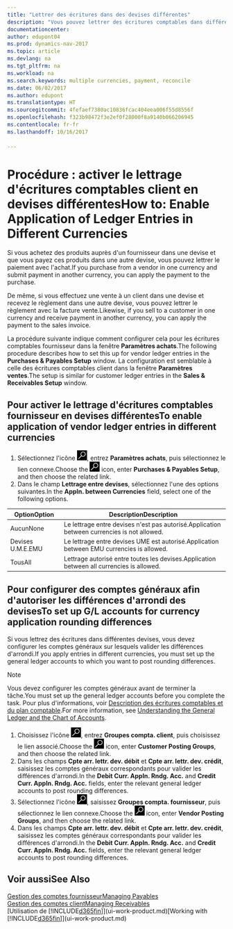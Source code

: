 ```yaml
---
title: "Lettrer des écritures dans des devises différentes"
description: "Vous pouvez lettrer des écritures comptables dans différentes devises si vous effectuez une vente à un client dans une devise et recevez le règlement dans une autre devise."
documentationcenter: 
author: edupont04
ms.prod: dynamics-nav-2017
ms.topic: article
ms.devlang: na
ms.tgt_pltfrm: na
ms.workload: na
ms.search.keywords: multiple currencies, payment, reconcile
ms.date: 06/02/2017
ms.author: edupont
ms.translationtype: HT
ms.sourcegitcommit: 4fefaef7380ac10836fcac404eea006f55d8556f
ms.openlocfilehash: f323b98472f3e2ef0f28000f8a9140b066206945
ms.contentlocale: fr-fr
ms.lasthandoff: 10/16/2017

---
```

# <a name="how-to-enable-application-of-ledger-entries-in-different-currencies"></a><span data-ttu-id="78a23-103">Procédure : activer le lettrage d'écritures comptables client en devises différentes</span><span class="sxs-lookup"><span data-stu-id="78a23-103">How to: Enable Application of Ledger Entries in Different Currencies</span></span>
<span data-ttu-id="78a23-104">Si vous achetez des produits auprès d'un fournisseur dans une devise et que vous payez ces produits dans une autre devise, vous pouvez lettrer le paiement avec l'achat.</span><span class="sxs-lookup"><span data-stu-id="78a23-104">If you purchase from a vendor in one currency and submit payment in another currency, you can apply the payment to the purchase.</span></span>

<span data-ttu-id="78a23-105">De même, si vous effectuez une vente à un client dans une devise et recevez le règlement dans une autre devise, vous pouvez lettrer le règlement avec la facture vente.</span><span class="sxs-lookup"><span data-stu-id="78a23-105">Likewise, if you sell to a customer in one currency and receive payment in another currency, you can apply the payment to the sales invoice.</span></span>

<span data-ttu-id="78a23-106">La procédure suivante indique comment configurer cela pour les écritures comptables fournisseur dans la fenêtre **Paramètres achats**.</span><span class="sxs-lookup"><span data-stu-id="78a23-106">The following procedure describes how to set this up for vendor ledger entries in the **Purchases & Payables Setup** window.</span></span> <span data-ttu-id="78a23-107">La configuration est semblable à celle des écritures comptables client dans la fenêtre **Paramètres ventes**.</span><span class="sxs-lookup"><span data-stu-id="78a23-107">The setup is similar for customer ledger entries in the **Sales & Receivables Setup** window.</span></span>

## <a name="to-enable-application-of-vendor-ledger-entries-in-different-currencies"></a><span data-ttu-id="78a23-108">Pour activer le lettrage d'écritures comptables fournisseur en devises différentes</span><span class="sxs-lookup"><span data-stu-id="78a23-108">To enable application of vendor ledger entries in different currencies</span></span>
1. <span data-ttu-id="78a23-109">Sélectionnez l'icône ![Page ou état pour la recherche](media/ui-search/search_small.png "icône Page ou état pour la recherche"), entrez **Paramètres achats**, puis sélectionnez le lien connexe.</span><span class="sxs-lookup"><span data-stu-id="78a23-109">Choose the ![Search for Page or Report](media/ui-search/search_small.png "Search for Page or Report icon") icon, enter **Purchases & Payables Setup**, and then choose the related link.</span></span>
2. <span data-ttu-id="78a23-110">Dans le champ **Lettrage entre devises**, sélectionnez l'une des options suivantes.</span><span class="sxs-lookup"><span data-stu-id="78a23-110">In the **Appln. between Currencies** field, select one of the following options.</span></span>

| <span data-ttu-id="78a23-111">Option</span><span class="sxs-lookup"><span data-stu-id="78a23-111">Option</span></span> | <span data-ttu-id="78a23-112">Description</span><span class="sxs-lookup"><span data-stu-id="78a23-112">Description</span></span> |
| --- | --- |
| <span data-ttu-id="78a23-113">Aucun</span><span class="sxs-lookup"><span data-stu-id="78a23-113">None</span></span> |<span data-ttu-id="78a23-114">Le lettrage entre devises n'est pas autorisé.</span><span class="sxs-lookup"><span data-stu-id="78a23-114">Application between currencies is not allowed.</span></span> |
| <span data-ttu-id="78a23-115">Devises U.M.E.</span><span class="sxs-lookup"><span data-stu-id="78a23-115">EMU</span></span> |<span data-ttu-id="78a23-116">Le lettrage entre devises UME est autorisé.</span><span class="sxs-lookup"><span data-stu-id="78a23-116">Application between EMU currencies is allowed.</span></span> |
| <span data-ttu-id="78a23-117">Tous</span><span class="sxs-lookup"><span data-stu-id="78a23-117">All</span></span> |<span data-ttu-id="78a23-118">Lettrage autorisé entre toutes les devises.</span><span class="sxs-lookup"><span data-stu-id="78a23-118">Application between all currencies is allowed.</span></span> |

## <a name="to-set-up-gl-accounts-for-currency-application-rounding-differences"></a><span data-ttu-id="78a23-119">Pour configurer des comptes généraux afin d'autoriser les différences d'arrondi des devises</span><span class="sxs-lookup"><span data-stu-id="78a23-119">To set up G/L accounts for currency application rounding differences</span></span>  
<span data-ttu-id="78a23-120">Si vous lettrez des écritures dans différentes devises, vous devez configurer les comptes généraux sur lesquels valider les différences d'arrondi.</span><span class="sxs-lookup"><span data-stu-id="78a23-120">If you apply entries in different currencies, you must set up the general ledger accounts to which you want to post rounding differences.</span></span>  

> [!NOTE]  
>  <span data-ttu-id="78a23-121">Vous devez configurer les comptes généraux avant de terminer la tâche.</span><span class="sxs-lookup"><span data-stu-id="78a23-121">You must set up the general ledger accounts before you complete the task.</span></span> <span data-ttu-id="78a23-122">Pour plus d'informations, voir [Description des écritures comptables et du plan comptable](finance-general-ledger.md).</span><span class="sxs-lookup"><span data-stu-id="78a23-122">For more information, see [Understanding the General Ledger and the Chart of Accounts](finance-general-ledger.md).</span></span>

1. <span data-ttu-id="78a23-123">Choisissez l'icône ![Page ou état pour la recherche](media/ui-search/search_small.png "icône Page ou état pour la recherche"), entrez **Groupes compta. client**, puis choisissez le lien associé.</span><span class="sxs-lookup"><span data-stu-id="78a23-123">Choose the ![Search for Page or Report](media/ui-search/search_small.png "Search for Page or Report icon") icon, enter **Customer Posting Groups**, and then choose the related link.</span></span>  
2. <span data-ttu-id="78a23-124">Dans les champs **Cpte arr. lettr. dev. débit** et **Cpte arr. lettr. dev. crédit**, saisissez les comptes généraux correspondants pour valider les différences d'arrondi.</span><span class="sxs-lookup"><span data-stu-id="78a23-124">In the **Debit Curr. Appln. Rndg. Acc.** and **Credit Curr. Appln. Rndg. Acc.** fields, enter the relevant general ledger accounts to post rounding differences.</span></span>  
3. <span data-ttu-id="78a23-125">Sélectionnez l'icône ![Page ou état pour la recherche](media/ui-search/search_small.png "Page ou état pour la recherche"), saisissez **Groupes compta. fournisseur**, puis sélectionnez le lien connexe.</span><span class="sxs-lookup"><span data-stu-id="78a23-125">Choose the ![Search for Page or Report](media/ui-search/search_small.png "Search for Page or Report icon") icon, enter **Vendor Posting Groups**, and then choose the related link.</span></span>  
4. <span data-ttu-id="78a23-126">Dans les champs **Cpte arr. lettr. dev. débit** et **Cpte arr. lettr. dev. crédit**, saisissez les comptes généraux correspondants pour valider les différences d'arrondi.</span><span class="sxs-lookup"><span data-stu-id="78a23-126">In the **Debit Curr. Appln. Rndg. Acc.** and **Credit Curr. Appln. Rndg. Acc.** fields, enter the relevant general ledger accounts to post rounding differences.</span></span>  

## <a name="see-also"></a><span data-ttu-id="78a23-127">Voir aussi</span><span class="sxs-lookup"><span data-stu-id="78a23-127">See Also</span></span>
[<span data-ttu-id="78a23-128">Gestion des comptes fournisseur</span><span class="sxs-lookup"><span data-stu-id="78a23-128">Managing Payables</span></span>](payables-manage-payables.md)  
[<span data-ttu-id="78a23-129">Gestion des comptes client</span><span class="sxs-lookup"><span data-stu-id="78a23-129">Managing Receivables</span></span>](receivables-manage-receivables.md)  
<span data-ttu-id="78a23-130">[Utilisation de [!INCLUDE[d365fin](includes/d365fin_md.md)]](ui-work-product.md)</span><span class="sxs-lookup"><span data-stu-id="78a23-130">[Working with [!INCLUDE[d365fin](includes/d365fin_md.md)]](ui-work-product.md)</span></span>

